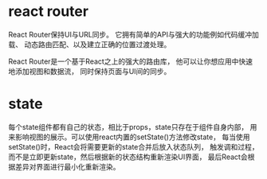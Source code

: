  # react router


 React Router保持UI与URL同步。
 它拥有简单的API与强大的功能例如代码缓冲加载、
 动态路由匹配、以及建立正确的位置过渡处理。

 React Router是一个基于React之上的强大的路由库，
 他可以让你想应用中快速地添加视图和数据流，
 同时保持页面与UI间的同步。


 # state

 每个state组件都有自己的状态，相比于props，state只存在于组件自身内部，
 用来影响视图的展示。可以使用react内置的setState()方法修改state，
 每当使用setState()时，React会将需要更新的state合并后放入状态队列，
 触发调和过程，而不是立即更新state，然后根据新的状态结构重新渲染UI界面，
 最后React会根据差异对界面进行最小化重新渲染。